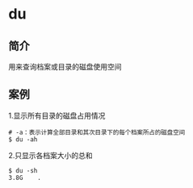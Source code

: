 # du
## 简介

用来查询档案或目录的磁盘使用空间

## 案例

1.显示所有目录的磁盘占用情况

```
# -a：表示计算全部目录和其次目录下的每个档案所占的磁盘空间
$ du -ah
```

2.只显示各档案大小的总和

```
$ du -sh
3.8G    .
```